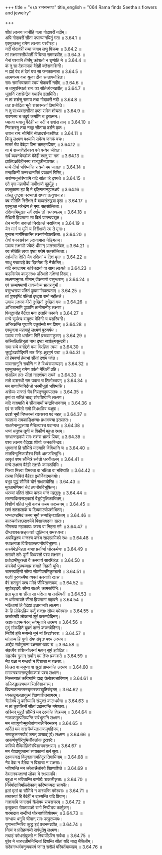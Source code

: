 +++
title = "०६४ रामसन्तापः"
title_english = "064 Rama finds Seetha s flowers and jewelry"

+++

शीघ्रं लक्ष्मण जानीहि गत्वा गोदावरीं नदीम्।  
अपि गोदावरीं सीता पद्मान्यानयितुं गता ॥ 3.64.1 ॥   
एवमुक्तस्तु रामेण लक्ष्मणः परवीरहा।  
नदीं गोदावरीं रम्यां जगाम लघु विक्रमः ॥ 3.64.2 ॥   
तां लक्ष्मणस्तीर्थवतीं विचित्वा राममब्रवीत् ॥ 3.64.3 ॥   
नैनां पश्यामि तीर्थेषु क्रोशतो न शृणोति मे ॥ 3.64.4 ॥   
कं नु सा देशमापन्ना वैदेही क्लेशनाशिनी।  
न ह्यहं वेद तं देशं यत्र सा जनकात्मजा ॥ 3.64.5 ॥   
लक्ष्मणस्य वचः श्रुत्वा दीनः सन्तापमोहितः।  
रामः समभिचक्राम स्वयं गोदावरीं नदीम् ॥ 3.64.6 ॥   
स तामुपस्थितो रामः क्व सीतेत्येवमब्रवीत् ॥ 3.64.7 ॥   
भूतानि राक्षसेन्द्रेण वधार्हेण हृतामिति।  
न तां शशंसू रामाय तथा गोदावरी नदी ॥ 3.64.8 ॥   
ततः प्रचोदिता भूतैः शंसास्मत्तां प्रियामिति।  
न तु साभ्यवदत्सीतां पृष्टा रामेण शोचता ॥ 3.64.9 ॥   
रावणस्य च तद्रूपं कर्माणि च दुरात्मनः।  
ध्यात्वा भयात्तु वैदेहीं सा नदी न शशंस ताम् ॥ 3.64.10 ॥   
निराशस्तु तया नद्या सीताया दर्शने कृतः।  
उवाच रामः सौमित्रिं सीतादर्शनकर्शितः ॥ 3.64.11 ॥   
किन्नु लक्ष्मण वक्ष्यामि समेत्य जनकं वचः।  
मातरं चैव वैदेह्या विना तामहमप्रियम् ॥ 3.64.12 ॥   
या मे राज्यविहीनस्य वने वन्येन जीवतः।  
सर्वं व्यपनयेच्छोकं वैदेही क्वनु सा गता ॥ 3.64.13 ॥   
ज्ञातिपक्षविहीनस्य राजपुत्रीमपश्यतः।  
मन्ये दीर्घा भविष्यन्ति रात्रयो मम जाग्रतः ॥ 3.64.14 ॥   
मन्दाकिनीं जनस्थानमिमं प्रस्रवणं गिरिम्।  
सर्वाण्यनुचरिष्यामि यदि सीता हि दृश्यते ॥ 3.64.15 ॥   
एते मृगा महावीर्या मामीक्षन्ते मुहुर्मुहुः।  
वक्तुकामा इव हि मे इङ्गितान्युपलक्षये ॥ 3.64.16 ॥   
तांस्तु दृष्ट्वा नरव्याघ्रो राघवः प्रत्युवाच ह।  
क्व सीतेति निरीक्षन् वै बाष्पसंरुद्धया दृशा ॥ 3.64.17 ॥   
एवमुक्ता नरेन्द्रेण ते मृगाः सहसोत्थिताः।  
दक्षिणाभिमुखाः सर्वे दर्शयन्तो नभःस्थलम् ॥ 3.64.18 ॥   
मैथिली ह्रियमाणा सा दिशं यामन्वपद्यत।  
तेन मार्गेण धावन्तो निरीक्षन्ते नराधिपम् ॥ 3.64.19 ॥   
येन मार्गं च भूमिं च निरीक्षन्ते स्म ते मृगाः।  
पुनश्च मार्गमिच्छन्ति लक्ष्मणेनोपलक्षिताः ॥ 3.64.20 ॥   
तेषां वचनसर्वस्वं लक्षयामास चेङ्गितम्।  
उवाच लक्ष्मणो ज्येष्ठं धीमान् भ्रातरमार्तवत् ॥ 3.64.21 ॥   
क्व सीतेति त्वया पृष्टा यथेमे सहसोत्थिताः।  
दर्शयन्ति क्षितिं चैव दक्षिणां च दिशं मृगाः ॥ 3.64.22 ॥   
साधु गच्छावहै देव दिशमेतां हि नैर्ऋतिम्।  
यदि स्यादागमः कश्चिदार्या वा साथ लक्ष्यते ॥ 3.64.23 ॥   
बाढमित्येव काकुत्स्थः प्रस्थितो दक्षिणां दिशम्।  
लक्ष्मणानुगतः श्रीमान् वीक्षमाणो वसुन्धराम् ॥ 3.64.24 ॥   
एवं सम्भाषमाणौ तावन्योन्यं भ्रातरावुभौ।  
वसुन्धरायां पतितं पुष्पमार्गमपश्यताम् ॥ 3.64.25 ॥   
तां पुष्पवृष्टिं पतितां दृष्ट्वा रामो महीतले।  
उवाच लक्ष्मणं वीरो दुःखितो दुःखितं वचः ॥ 3.64.26 ॥   
अभिजानामि पुष्पाणि तानीमानीह लक्ष्मण।  
पिनद्धानीह वैदेह्या मया दत्तानि कानने ॥ 3.64.27 ॥   
मन्ये सूर्यश्च वायुश्च मेदिनी च यशस्विनी।  
अभिरक्षन्ति पुष्पाणि प्रकुर्वन्तो मम प्रियम् ॥ 3.64.28 ॥   
एवमुक्त्वा महाबाहुं लक्ष्मणं पुरुषर्षभः।  
उवाच रामो धर्मात्मा गिरिं प्रस्रवणाकुलम् ॥ 3.64.29 ॥   
कच्चित्क्षितिभृतां नाथ दृष्टा सर्वाङ्गसुन्दरी।  
रामा रम्ये वनोद्देशे मया विरहिता त्वया ॥ 3.64.30 ॥   
क्रुद्धोऽब्रवीद्गिरिं तत्र सिंहः क्षुद्रमृगं यथा ॥ 3.64.31 ॥   
तां हेमवर्णां हेमाभां सीतां दर्शय पर्वत।  
यावत्सानूनि सर्वाणि न ते विध्वंसयाम्यहम् ॥ 3.64.32 ॥   
एवमुक्तस्तु रामेण पर्वतो मैथिलीं प्रति।  
शंसन्निव ततः सीतां नादर्शयत राघवे ॥ 3.64.33 ॥   
ततो दाशरथी राम उवाच च शिलोच्चयम् ॥ 3.64.34 ॥   
मम बाणाग्निनिर्दग्धो भस्मीभूतो भविष्यसि।  
असेव्यः सन्ततं चैव निस्तृणद्रुमपल्लवः ॥ 3.64.35 ॥   
इमां वा सरितं चाद्य शोषयिष्यामि लक्ष्मण।  
यदि नाख्याति मे सीतामार्यां चन्द्रनिभाननाम् ॥ 3.64.36 ॥   
एवं स रुषितो रामो दिधक्षन्निव चक्षुषा।  
ददर्श भूमौ निष्क्रान्तं राक्षसस्य पदं महत् ॥ 3.64.37 ॥   
त्रस्ताया रामकाङ्क्षिण्याः प्रधावन्त्या इतस्ततः।  
राक्षसेनानुवृत्ताया मैथिल्याश्च पदान्यथ ॥ 3.64.38 ॥   
भग्नं धनुश्च तूणी च विकीर्णं बहुधा रथम्।  
सम्भ्रान्तहृदयो रामः शशंस भ्रातरं प्रियम् ॥ 3.64.39 ॥   
पश्य लक्ष्मण वैदेह्याः शीर्णाः कनकबिन्दवः।  
भूषणानां हि सौमित्रे माल्यानि विविधानि च ॥ 3.64.40 ॥   
तप्तबिन्दुनिकाशैश्च चित्रैः क्षतजबिन्दुभिः।  
आवृतं पश्य सौमित्रे सर्वतो धरणीतलम् ॥ 3.64.41 ॥   
मन्ये लक्ष्मण वैदेही राक्षसैः कामरूपिभिः।  
भित्त्वा भित्त्वा विभक्ता वा भक्षिता वा भविष्यति ॥ 3.64.42 ॥   
तस्या निमित्तं वैहेह्या द्वयोर्विवदमानयोः।  
बभूव युद्धं सौमित्रे घोरं राक्षसयोरिह ॥ 3.64.43 ॥   
मुक्तामणिमयं चेदं तपनीयविभूषितम्।  
धरण्यां पतितं सौम्य कस्य भग्नं महद्धनुः ॥ 3.64.44 ॥   
तरुणादित्यसङ्काशं वैडूर्यगुलिकाचितम्।  
विशीर्णं पतितं भूमौ कवचं कस्य काञ्चनम् ॥ 3.64.45 ॥   
छत्त्रं शतशलाकं च दिव्यमाल्योपशोभितम्।  
भग्नदण्डमिदं कस्य भूमौ सम्यङ्निपातितम् ॥ 3.64.46 ॥   
काञ्चनोरश्छदाश्चेमे पिशाचवदनाः खराः।  
भीमरूपा महाकायाः कस्य वा निहता रणे ॥ 3.64.47 ॥   
दीप्तपावकसङ्काशो द्युतिमान् समरध्वजः।  
अपविद्धश्च भग्नश्च कस्य साङ्ग्रामिको रथः ॥ 3.64.48 ॥   
रथाक्षमात्रा विशिखास्तपनीयविभूषणाः।  
कस्येमेऽभिहता बाणाः प्रकीर्णा घोरकर्मणः ॥ 3.64.49 ॥   
शरावरै शरैः पूर्णौ विध्वस्तौ पश्य लक्ष्मण।  
प्रतोदाभीषुहस्तो वै कस्यायं सारथिर्हतः ॥ 3.64.50 ॥   
कस्येमौ पुरुषव्याघ्र शयाते निहतौ युधि।  
चामरग्राहिणौ सौम्य सोष्णीषमणिकुण्डलौ ॥ 3.64.51 ॥   
पदवी पुरुषस्यैषा व्यक्तं कस्यापि रक्षसः।  
वैरं शतगुणं पश्य ममेदं जीवितान्तकम् ॥ 3.64.52 ॥   
सुघोरहृदयैः सौम्य राक्षसैः कामरूपिभिः।  
हृता मृता वा सीता सा भक्षिता वा तपस्विनी ॥ 3.64.53 ॥   
न धर्मस्त्रायते सीतां ह्रियमाणां महावने ॥ 3.64.54 ॥   
भक्षितायां हि वैदेह्यां हृतायामपि लक्ष्मण।  
के हि लोकेऽप्रियं कर्तुं शक्ताः सौम्य ममेश्वराः ॥ 3.64.55 ॥   
कर्तारमपि लोकानां शूरं करुणवेदिनम्।  
अज्ञानादवमन्येरन् सर्वभूतानि लक्ष्मण ॥ 3.64.56 ॥   
मृदुं लोकहिते युक्तं दान्तं करुणवेदिनम्।  
निर्वीर्य इति मन्यन्ते नूनं मां त्रिदशेश्वराः ॥ 3.64.57 ॥   
मां प्राप्य हि गुणो दोषः संवृत्तः पश्य लक्ष्मण।  
अद्यैव सर्वभूतानां रक्षसामभवाय च ॥ 3.64.58 ॥   
संहृत्यैव शशिज्योत्स्नां महान् सूर्य इवोदितः।  
संहृत्यैव गुणान् सर्वान् मम तेजः प्रकाशते ॥ 3.64.59 ॥   
नैव यक्षा न गन्धर्वा न पिशाचा न राक्षसाः।  
किन्नरा वा मनुष्या वा सुखं प्राप्स्यन्ति लक्ष्मण ॥ 3.64.60 ॥   
ममास्त्रबाणसम्पूर्णमाकाशं पश्य लक्ष्मण।  
निस्सम्पातं करिष्यामि ह्यद्य त्रेलोक्यचारिणाम् ॥ 3.64.61 ॥   
सन्निरुद्धग्रहणमावारितनिशाकरम्।  
विप्रनष्टानलमरुद्भास्करद्युतिसंवृतम् ॥ 3.64.62 ॥   
ध्वस्तद्रुमलतागुल्मं विप्रणाशितसागरम्।  
त्रैलोक्यं तु करिष्यामि संयुक्तं कालधर्मणा ॥ 3.64.63 ॥   
न तां कुशलिनीं सीतां प्रदास्यन्ति ममेश्वराः।  
अस्मिन् मुहूर्ते सौमित्रे मम द्रक्ष्यन्ति विक्रमम् ॥ 3.64.64 ॥   
नाकाशमुत्पतिष्यन्ति सर्वभूतानि लक्ष्मण।  
मम चापगुणोन्मुक्तैर्बाणजालैर्निरन्तरम् ॥ 3.64.65 ॥   
अर्दितं मम नाराचैर्ध्वस्तभ्रान्तमृगद्विजम्।  
समाकुलममर्यादं जगत् पश्याद्य(र्य) लक्ष्मण ॥ 3.64.66 ॥   
आकर्णपूर्णैरिषुभिर्जीवलोकं दुरावरैः।  
करिष्ये मैथिलीहेतोरपिशाचमराक्षसम् ॥ 3.64.67 ॥   
मम रोषप्रयुक्तानां सायकानां बलं सुराः।  
द्रक्ष्यन्त्यद्य विमुक्तानामतिदूरातिगामिनाम् ॥ 3.64.68 ॥   
नैव देवा न दैतेया न पिशाचा न राक्षसाः।  
भविष्यन्ति मम क्रोधात्त्रैलोक्ये विप्रणाशिते ॥ 3.64.69 ॥   
देवदानवयक्षाणां लोका ये रक्षसामपि।  
बहुधा न भविष्यन्ति बाणौघैः शकलीकृताः ॥ 3.64.70 ॥   
निर्मर्यादानिमाँल्लोकान् करिष्याम्यद्य सायकैः।  
हृतां मृतां वा सौमित्रे न दास्यन्ति ममेश्वराः ॥ 3.64.71 ॥   
तथारूपां हि वैदेहीं न दास्यन्ति यदि प्रियाम्।  
नाशयामि जगत्सर्वं त्रैलोक्यं सचराचरम् ॥ 3.64.72 ॥   
इत्युक्त्वा रोषताम्राक्षो रामो निष्पीड्य कार्मुकम्।  
शरमादाय सन्दीप्तं घोरमाशीविषोपमम् ॥ 3.64.73 ॥   
सन्धाय धनुषि श्रीमान् रामः परपुरञ्जयः।  
युगान्ताग्निरिव क्रुद्ध इदं वचनमब्रवीत् ॥ 3.64.74 ॥   
नित्यं न प्रतिहन्यन्ते सर्वभूतेषु लक्ष्मण।  
तथाहं क्रोधसंयुक्तो न निवार्योऽस्मि सर्वथा ॥ 3.64.75 ॥   
पुरेव मे चारुदतीमनिन्दितां दिशन्ति सीतां यदि नाद्य मैथिलीम्।  
सदेवगन्धर्वमनुष्यपन्नगं जगत् सशैलं परिवर्तयाम्यहम् ॥ 3.64.76 ॥   

